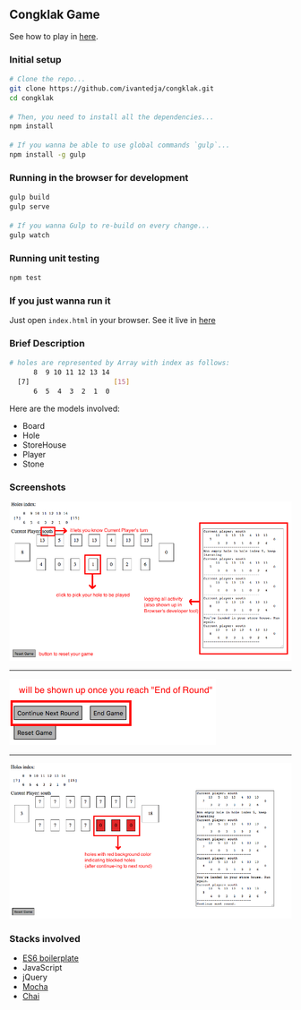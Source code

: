 ## Congklak Game

See how to play in [here](http://www.expat.or.id/info/congklakinstructions.html).

### Initial setup

```bash
# Clone the repo...
git clone https://github.com/ivantedja/congklak.git
cd congklak

# Then, you need to install all the dependencies...
npm install

# If you wanna be able to use global commands `gulp`...
npm install -g gulp
```

### Running in the browser for development
```bash
gulp build
gulp serve

# If you wanna Gulp to re-build on every change...
gulp watch
```

### Running unit testing
```bash
npm test
```

### If you just wanna run it

Just open `index.html` in your browser. See it live in [here](https://ivantedja.github.io/congklak/)

### Brief Description
```bash
# holes are represented by Array with index as follows:
      8  9 10 11 12 13 14
  [7]                     [15]
      6  5  4  3  2  1  0
```

Here are the models involved:
- Board
- Hole
- StoreHouse
- Player
- Stone

### Screenshots

![screenshot 1](https://github.com/ivantedja/congklak/raw/master/screenshots/screenshot-1.png)

---

![screenshot 2](https://github.com/ivantedja/congklak/raw/master/screenshots/screenshot-2.png)

---

![screenshot 3](https://github.com/ivantedja/congklak/raw/master/screenshots/screenshot-3.png)

### Stacks involved

- [ES6 boilerplate](https://github.com/thoughtram/es6-babel-browserify-boilerplate)
- JavaScript
- jQuery
- [Mocha](https://mochajs.org/)
- [Chai](http://chaijs.com/)
